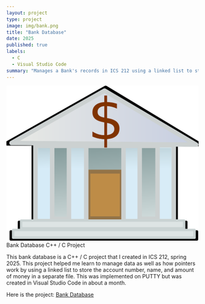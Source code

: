 ```yaml
---
layout: project
type: project
image: img/bank.png 
title: "Bank Database"
date: 2025
published: true
labels:
  - C
  - Visual Studio Code
summary: "Manages a Bank's records in ICS 212 using a linked list to store, add, delete, and find bank account records."
---
```


<img class="img-fluid" src="/img/bank.png">
Bank Database C++ / C Project

This bank database is a C++ / C project that I created in ICS 212, spring 2025. This project helped me learn to manage data as well as how pointers work by using a linked list to store the account number, name, and amount of money in a separate file. This was implemented on PUTTY but was created in Visual Studio Code in about a month. 

Here is the project: <a href="https://github.com/KateHamada/Bank-Database.git">Bank Database</a>
